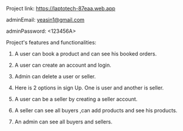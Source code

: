 Project link: https://laptotech-87eaa.web.app

adminEmail: <yeasin1@gmail.com>

adminPassword: <123456A>

Project's features and functionalities:

1. A user can book a product and can see his booked orders.

2. A user can create an account and login.

3. Admin can delete a user or seller.

4. Here is 2 options in sign Up. One is user and another is seller.

5. A user can be a seller by creating a seller account.

6. A seller can see all buyers ,can add products and see his products.

7. An admin can see all buyers and sellers.
